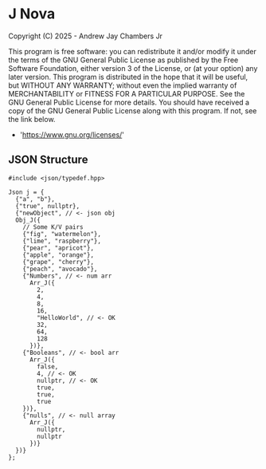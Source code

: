 # **J Nova**

Copyright (C) 2025 - Andrew Jay Chambers Jr

This program is free software: you can redistribute it and/or modify it under the terms of the GNU General Public License as published by the Free Software Foundation, either version 3 of the License, or (at your option) any later version. This program is distributed in the hope that it will be useful, but WITHOUT ANY WARRANTY; without even the implied warranty of MERCHANTABILITY or FITNESS FOR A PARTICULAR PURPOSE.  See the GNU General Public License for more details.
You should have received a copy of the GNU General Public License
along with this program.  If not, see the link below.

  - 'https://www.gnu.org/licenses/'


## JSON Structure

```
#include <json/typedef.hpp>

Json j = {
  {"a", "b"},
  {"true", nullptr},
  {"newObject", // <- json obj
  Obj_J({ 
    // Some K/V pairs
    {"fig", "watermelon"},
    {"lime", "raspberry"},
    {"pear", "apricot"},
    {"apple", "orange"},
    {"grape", "cherry"},
    {"peach", "avocado"},
    {"Numbers", // <- num arr
      Arr_J({
        2,
        4,
        8,
        16,
        "HelloWorld", // <- OK
        32,
        64,
        128
      })},
    {"Booleans", // <- bool arr
      Arr_J({
        false, 
        4, // <- OK
        nullptr, // <- OK
        true,
        true, 
        true
    })},
    {"nulls", // <- null array
      Arr_J({ 
        nullptr, 
        nullptr
      })} 
  })}
};
```